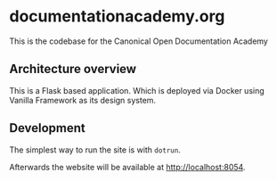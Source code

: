 # documentationacademy.org

This is the codebase for the Canonical Open Documentation Academy

## Architecture overview

This is a Flask based application. Which is deployed via Docker using Vanilla Framework as its design system.

## Development

The simplest way to run the site is with `dotrun`.

Afterwards the website will be available at <http://localhost:8054>.

